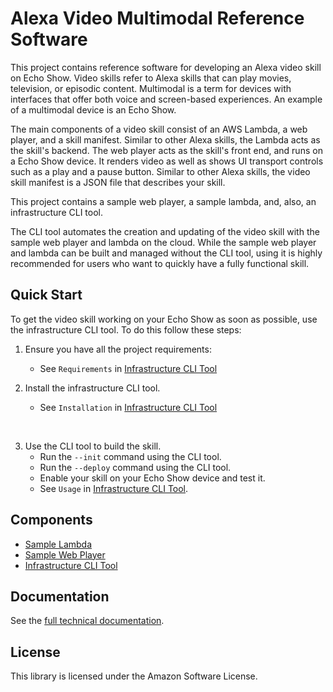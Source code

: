 # Alexa Video Multimodal Reference Software

This project contains reference software for developing an Alexa video skill on Echo Show. Video skills refer to Alexa skills that can play movies, television, or episodic content. Multimodal is a term for devices with interfaces that offer both voice and screen-based experiences. An example of a multimodal device is an Echo Show.  

The main components of a video skill consist of an AWS Lambda, a web player, and a skill manifest. Similar to other Alexa skills, the Lambda acts as the skill's backend. The web player acts as the skill's front end, and runs on a Echo Show device. It renders video as well as shows UI transport controls such as a play and a pause button. Similar to other Alexa skills, the video skill manifest is a JSON file that describes your skill.

This project contains a sample web player, a sample lambda, and, also, an infrastructure CLI tool.

The CLI tool automates the creation and updating of the video skill with the sample web player and lambda on the cloud. While the sample web player and lambda can be built and managed without the CLI tool, using it is highly recommended for users who want to quickly have a fully functional skill. 

## Quick Start
To get the video skill working on your Echo Show as soon as possible, use the infrastructure CLI tool. To do this follow these steps:

1. Ensure you have all the project requirements:
    * See `Requirements` in [Infrastructure CLI Tool](./infrastructure/README.md) 

2. Install the infrastructure CLI tool.
    * See `Installation` in [Infrastructure CLI Tool](./infrastructure/README.md)
<br>

3. Use the CLI tool to build the skill.  
    * Run the `--init` command using the CLI tool. 
    * Run the `--deploy` command using the CLI tool.
    * Enable your skill on your Echo Show device and test it.
    * See `Usage` in [Infrastructure CLI Tool](./infrastructure/README.md).

## Components

- [Sample Lambda](./lambda/README.md)
- [Sample Web Player](./web-player/README.md)
- [Infrastructure CLI Tool](./infrastructure/README.md)

## Documentation

See the [full technical documentation](https://developer.amazon.com/docs/video-skills-multimodal-devices/sample-video-skill-overview.html).

## License

This library is licensed under the Amazon Software License.

